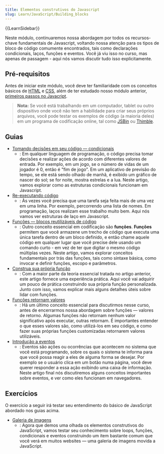 ```yaml
---
title: Elementos construtivos do Javascript
slug: Learn/JavaScript/Building_blocks
---
```


{{LearnSidebar}}

Neste módulo, continuaremos nossa abordagem por todos os recursos-chave fundamentais de Javascript, voltando nossa atenção para os tipos de bloco de código comumente encontrados, tais como declarações condicionais, laços, funções e eventos. Você já viu isso no curso, mas apenas de passagem - aqui nós vamos discutir tudo isso explicitamente.

## Pré-requisitos

Antes de iniciar este módulo, você deve ter familiaridade com os conceitos básicos de [HTML](/pt-BR/docs/Aprender/HTML/Introducao_ao_HTML) e [CSS](/pt-BR/docs/Aprender/CSS/Introduction_to_CSS), além de ter estudado nosso módulo anterior, [primeiros passos no Javacript](/pt-BR/docs/Learn/JavaScript/First_steps).

> **Nota:** Se você está trabalhando em um computador, tablet ou outro dispositivo onde você não tem a habilidade para criar seus próprios arquivos, você pode testar os exemplos de código (a maioria deles) em um programa de codificação online, tal como [JSBin](http://jsbin.com/) ou [Thimble](https://thimble.mozilla.org/).

## Guias

- [Tomando decisões em seu código — condicionais](/pt-BR/docs/Learn/JavaScript/Building_blocks/conditionals)
  - : Em qualquer linguagem de programação, o código precisa tomar decisões e realizar ações de acordo com diferentes valores de entrada. Por exemplo, em um jogo, se o número de vidas de um jogador é 0, então é "fim de jogo". Em um aplicativo de previsão do tempo, se ele está sendo olhado de manhã, é exibido um gráfico de nascer do sol; se for noite, mostra estrelas e a lua. Neste artigo, vamos explorar como as estruturas condicionais funcionam em Javascript.
- [Re-executando código](/pt-BR/docs/Learn/JavaScript/Building_blocks/Looping_code)
  - : Às vezes você precisa que uma tarefa seja feita mais de uma vez em uma linha. Por exemplo, percorrendo uma lista de nomes. Em programação, laços realizam esse trabalho muito bem. Aqui nós vamos ver estruturas de laço em Javascript.
- [Funções — blocos reutilizáveis de código](/pt-BR/docs/Learn/JavaScript/Building_blocks/Functions)
  - : Outro conceito essencial em codificação são **funções**. **Funções** permitem que você armazene um trecho de código que executa uma única tarefa dentro de um bloco definido, e então chame aquele código em qualquer lugar que você precise dele usando um comando curto - em vez de ter que digitar o mesmo código múltiplas vezes. Neste artigo, vamos explorar conceitos fundamentais por trás das funções, tais como sintaxe básica, como invocar e definir funções, escopo e parâmetros.
- [Construa sua própria função](/pt-BR/docs/Learn/JavaScript/Building_blocks/Build_your_own_function)
  - : Com a maior parte da teoria essencial tratada no artigo anterior, este artigo fornece uma experiência prática. Aqui você vai adquirir um pouco de prática construindo sua própria função personalizada. Junto com isso, vamos explicar mais alguns detalhes úteis sobre lidar com funções.
- [Funções retornam valores](/pt-BR/docs/Learn/JavaScript/Building_blocks/Return_values)
  - : Há um último conceito essencial para discutirmos nesse curso, antes de encerrarmos nossa abordagem sobre funções — valores de retorno. Algumas funções não retornam nenhum valor significativo após executar, outras retornam. É importantes entender o que esses valores são, como utilizá-los em seu código, e como fazer suas próprias funções customizadas retornarem valores utilizáveis.
- [Introdução a eventos](/pt-BR/docs/Learn/JavaScript/Building_blocks/Events)
  - : Eventos são ações ou ocorrências que acontecem no sistema que você está programando, sobre os quais o sistema te informa para que você possa reagir a eles de alguma forma se desejar. Por exemplo se o usuário clica em um botão numa página, você deve querer responder a essa ação exibindo uma caixa de informação. Neste artigo final nós discutiremos alguns conceitos importantes sobre eventos, e ver como eles funcionam em navegadores.

## Exercícios

O exercício a seguir irá testar seu entendimento do básico de JavaScript abordado nos guias acima.

- [Galeria de imagens](/pt-BR/docs/Learn/JavaScript/Building_blocks/Image_gallery)
  - : Agora que demos uma olhada os elementos construtivos do JavaScript, vamos testar seu conhecimento sobre loops, funções, condicionais e eventos construindo um item bastante comum que você verá em muitos websites — uma galeria de imagens movida a JavaScript.
